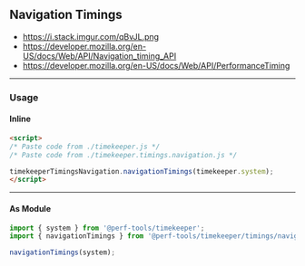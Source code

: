 Navigation Timings
------------------
- https://i.stack.imgur.com/qBvJL.png
- https://developer.mozilla.org/en-US/docs/Web/API/Navigation_timing_API
- https://developer.mozilla.org/en-US/docs/Web/API/PerformanceTiming

---

### Usage

#### Inline

```html
<script>
/* Paste code from ./timekeeper.js */
/* Paste code from ./timekeeper.timings.navigation.js */

timekeeperTimingsNavigation.navigationTimings(timekeeper.system);
</script>
```

---

#### As Module

```ts
import { system } from '@perf-tools/timekeeper';
import { navigationTimings } from '@perf-tools/timekeeper/timings/navigation';

navigationTimings(system);
```